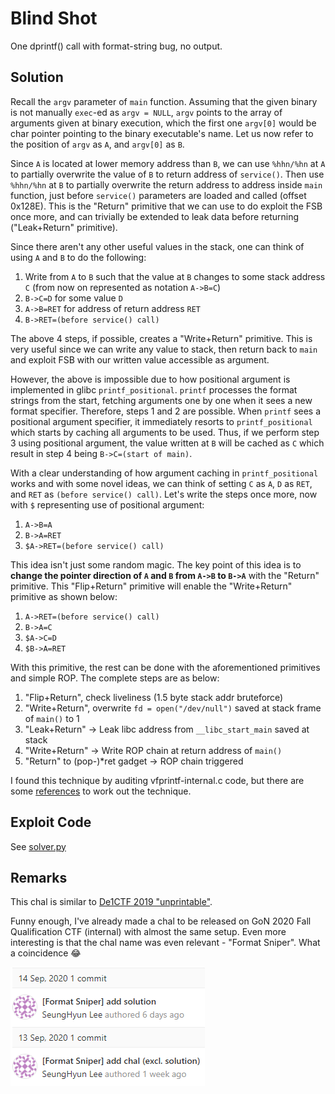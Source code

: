 # Blind Shot

One dprintf() call with format-string bug, no output.

## Solution

Recall the `argv` parameter of `main` function. Assuming that the given binary is not manually `exec`-ed as `argv = NULL`, `argv` points to the array of arguments given at binary execution, which the first one `argv[0]` would be char pointer pointing to the binary executable's name. Let us now refer to the position of `argv` as `A`, and `argv[0]` as `B`.

Since `A` is located at lower memory address than `B`, we can use `%hhn/%hn` at `A` to partially overwrite the value of `B` to return address of `service()`. Then use `%hhn/%hn` at `B` to partially overwrite the return address to address inside `main` function, just before `service()` parameters are loaded and called (offset 0x128E). This is the "Return" primitive that we can use to do exploit the FSB once more, and can trivially be extended to leak data before returning ("Leak+Return" primitive).

Since there aren't any other useful values in the stack, one can think of using `A` and `B` to do the following:
1. Write from `A` to `B` such that the value at `B` changes to some stack address `C` (from now on represented as notation `A->B=C`)
1. `B->C=D` for some value `D`
1. `A->B=RET` for address of return address `RET`
1. `B->RET=(before service() call)`

The above 4 steps, if possible, creates a "Write+Return" primitive. This is very useful since we can write any value to stack, then return back to `main` and exploit FSB with our written value accessible as argument.

However, the above is impossible due to how positional argument is implemented in glibc `printf_positional`. `printf` processes the format strings from the start, fetching arguments one by one when it sees a new format specifier. Therefore, steps 1 and 2 are possible. When `printf` sees a positional argument specifier, it immediately resorts to `printf_positional` which starts by caching all arguments to be used. Thus, if we perform step 3 using positional argument, the value written at `B` will be cached as `C` which result in step 4 being `B->C=(start of main)`.

With a clear understanding of how argument caching in `printf_positional` works and with some novel ideas, we can think of setting `C` as `A`, `D` as `RET`, and `RET` as `(before service() call)`. Let's write the steps once more, now with `$` representing use of positional argument:
1. `A->B=A`
1. `B->A=RET`
1. `$A->RET=(before service() call)`

This idea isn't just some random magic. The key point of this idea is to **change the pointer direction of `A` and `B` from `A->B` to `B->A`** with the "Return" primitive. This "Flip+Return" primitive will enable the "Write+Return" primitive as shown below:
1. `A->RET=(before service() call)`
1. `B->A=C`
1. `$A->C=D`
1. `$B->A=RET`

With this primitive, the rest can be done with the aforementioned primitives and simple ROP. The complete steps are as below:
1. "Flip+Return", check liveliness (1.5 byte stack addr bruteforce)
1. "Write+Return", overwrite `fd = open("/dev/null")` saved at stack frame of `main()` to 1
1. "Leak+Return" -> Leak libc address from `__libc_start_main` saved at stack
1. "Write+Return" -> Write ROP chain at return address of `main()`
1. "Return" to (pop-)*ret gadget -> ROP chain triggered

I found this technique by auditing vfprintf-internal.c code, but there are some [references](https://j00ru.vexillium.org/slides/2015/insomnihack.pdf#page=98) to work out the technique.

## Exploit Code

See [solver.py](solver.py)

## Remarks

This chal is similar to [De1CTF 2019 "unprintable"](https://ctftime.org/task/8930).

Funny enough, I've already made a chal to be released on GoN 2020 Fall Qualification CTF (internal) with almost the same setup. Even more interesting is that the chal name was even relevant - "Format Sniper". What a coincidence 😂

![format_sniper](img/format_sniper.png)